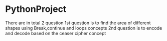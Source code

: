 # PythonProject
There are in total 2 question
1st question is to find the area of different shapes using Break,continue and loops concepts
2nd question is to encode and decode based on the ceaser cipher concept
